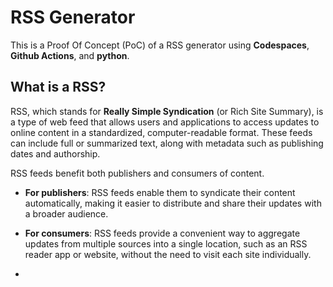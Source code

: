 # RSS Generator

This is a Proof Of Concept (PoC) of a RSS generator using **Codespaces**, **Github Actions**, and **python**.

## What is a RSS?

RSS, which stands for **Really Simple Syndication** (or Rich Site Summary), is a type of web feed that allows users and applications to access updates to online content in a standardized, computer-readable format. These feeds can include full or summarized text, along with metadata such as publishing dates and authorship.

RSS feeds benefit both publishers and consumers of content. 

- **For publishers**: RSS feeds enable them to syndicate their content automatically, making it easier to distribute and share their updates with a broader audience.
- **For consumers**: RSS feeds provide a convenient way to aggregate updates from multiple sources into a single location, such as an RSS reader app or website, without the need to visit each site individually.

- 

